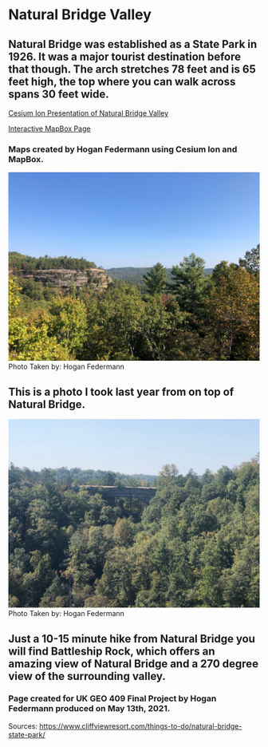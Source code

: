 
# Natural Bridge Valley

## Natural Bridge was established as a State Park in 1926. It was a major tourist destination before that though. The arch stretches 78 feet and is 65 feet high, the top where you can walk across spans 30 feet wide.



[Cesium Ion Presentation of Natural Bridge Valley](slideshow/index.html)

[Interactive MapBox Page](map/index.html)

### Maps created by Hogan Federmann using Cesium Ion and MapBox.




![View of Battleship Rock From Atop Natural Bridge](BattleshipRock.jpg)
Photo Taken by: Hogan Federmann
## This is a photo I took last year from on top of Natural Bridge.

![View of Natural Bridge From Atop Battleship Rock](NaturalBridge.jpg)
Photo Taken by: Hogan Federmann
## Just a 10-15 minute hike from Natural Bridge you will find Battleship Rock, which offers an amazing view of Natural Bridge and a 270 degree view of the surrounding valley.


### Page created for UK GEO 409 Final Project by Hogan Federmann produced on May 13th, 2021.

Sources:
https://www.cliffviewresort.com/things-to-do/natural-bridge-state-park/
